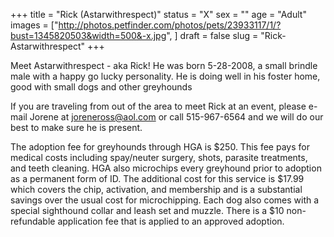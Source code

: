 +++
title = "Rick (Astarwithrespect)"
status = "X"
sex = ""
age = "Adult"
images = ["http://photos.petfinder.com/photos/pets/23933117/1/?bust=1345820503&width=500&-x.jpg",
]
draft = false
slug = "Rick-Astarwithrespect"
+++

 

Meet Astarwithrespect - aka Rick! He was born 5-28-2008, a small brindle male with a happy go lucky personality. He is doing well in his foster home, good with small dogs and other greyhounds


If you are traveling from out of the area to meet Rick at an event, please e-mail Jorene at joreneross@aol.com or call 515-967-6564 and we will do our best to make sure he is present.

The adoption fee for greyhounds through HGA is $250. This fee pays for medical costs including spay/neuter surgery, shots, parasite treatments, and teeth cleaning. HGA also microchips every greyhound prior to adoption as a permanent form of ID. The additional cost for this service is $17.99 which covers the chip, activation, and membership and is a substantial savings over the usual cost for microchipping. Each dog also comes with a special sighthound collar and leash set and muzzle. There is a $10 non-refundable application fee that is applied to an approved adoption.

